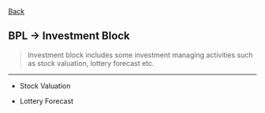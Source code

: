 [Back](../../README.md)

## BPL -> Investment Block
>Investment block includes some investment managing activities such as stock valuation, lottery forecast etc.

<hr>

- Stock Valuation

- Lottery Forecast

